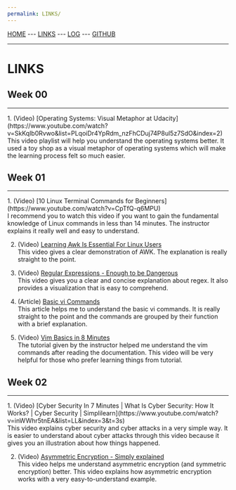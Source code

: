 ```yaml
---
permalink: LINKS/
---
```

[HOME](https://monicaoktviona.github.io/os222/) --- [LINKS](https://monicaoktviona.github.io/os222/LINKS/) --- [LOG](https://monicaoktviona.github.io/os222/TXT/mylog.txt) --- [GITHUB](https://github.com/monicaoktviona/os222)
<hr>

# LINKS

## Week 00
<hr>
1. (Video) [Operating Systems: Visual Metaphor at Udacity](https://www.youtube.com/watch?v=SkKqlb0Rvwo&list=PLqoiDr4YpRdm_nzFhCDuj74P8ul5z7SdO&index=2)<br>
This video playlist will help you understand the operating systems better. It used a toy shop as a visual metaphor of operating systems which will make the learning process felt so much easier.

## Week 01
<hr>
1. (Video) [10 Linux Terminal Commands for Beginners](https://www.youtube.com/watch?v=CpTfQ-q6MPU)<br>
I recommend you to watch this video if you want to gain the fundamental knowledge of Linux commands in less than 14 minutes. The instructor explains it really well and easy to understand. 

2. (Video) [Learning Awk Is Essential For Linux Users](https://www.youtube.com/watch?v=9YOZmI-zWok)<br>
This video gives a clear demonstration of AWK. The explanation is really straight to the point.

3. (Video) [Regular Expressions - Enough to be Dangerous](https://www.youtube.com/watch?v=bgBWp9EIlMM)<br>
This video gives you a clear and concise explanation about regex. It also provides a visualization that is easy to comprehend.

4. (Article) [Basic vi Commands](https://www.cs.colostate.edu/helpdocs/vi.html)<br>
This article helps me to understand the basic vi commands. It is really straight to the point and the commands are grouped by their function with a brief explanation.

5. (Video) [Vim Basics in 8 Minutes](https://www.youtube.com/watch?v=ggSyF1SVFr4)<br>
The tutorial given by the instructor helped me understand the vim commands after reading the documentation. This video will be very helpful for those who prefer learning things from tutorial. 

## Week 02
<hr>
1. (Video) [Cyber Security In 7 Minutes | What Is Cyber Security: How It Works? | Cyber Security | Simplilearn](https://www.youtube.com/watch?v=inWWhr5tnEA&list=LL&index=3&t=3s)<br>
This video explains cyber security and cyber attacks in a very simple way. It is easier to understand about cyber attacks through this video because it gives you an illustration about how things happened.

2. (Video) [Asymmetric Encryption - Simply explained](https://www.youtube.com/watch?v=AQDCe585Lnc&list=LL&index=1&t=198s)<br>
This video helps me understand asymmetric encryption (and symmetric encryption) better. This video explains how asymmetric encryption works with a very easy-to-understand example. 
